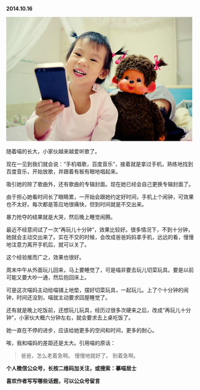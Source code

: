
          
            
**2014.10.16**



![](img/51001-2cb426880815d5fe.jpg)




随着喵的长大，小家伙越来越爱听歌了。

现在一见到我们就会说：“手机唱歌，百度音乐”，接着就是拿过手机，熟练地找到百度音乐，开始放歌，并跟着有板有眼地唱起来。

吸引她的除了歌曲外，还有歌曲的专辑封面。现在她已经会自己更换专辑封面了。

由于担心她看时间长了眼睛累，一开始会跟她约定好时间，手机上个闹钟，可效果也不太好。每次都是答应地很痛快，但到时间就是不交出来。

暴力抢夺的结果就是大哭，然后晚上睡觉闹腾。

最近不经意间试了一次“再玩儿十分钟”，效果比较好。很多情况下，不到十分钟，她就会主动交出来了。实在不交的时候，会改成爸爸妈妈拿手机，远远的看，慢慢地注意力离开手机后，就可以关了。

这个经验推而广之，效果也很好。

周末中午从外面玩儿回来，马上要睡觉了，可是喵非要去玩儿切菜玩具。要是以前可能又要大吵一通，然后抱回床上。

可是这次喵妈主动给喵铺上地垫，摆好切菜玩具，一起玩儿。上了个十分钟的闹钟，时间还没到，喵就主动要求回屋睡觉了。

还有就是晚上吃饭前，还想玩儿玩具，经历过很多次硬来之后，改成“再玩儿十分钟”，小家伙大概六分钟左右，就会要求去上桌吃饭了。

她一直在不停的进步，应该给她更多的空间和时间，更多的耐心。

唉，我和喵妈的差距还是太大。引用喵的原话：
>爸爸，怎么老着急啊。
慢慢地就好了。
别着急啊。




**个人微信公众号，长按二维码加关注，或搜索：摹喵居士**

**喜欢作者写写哪些话题，可以公众号留言**




          
        